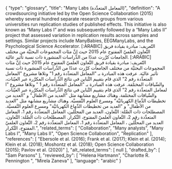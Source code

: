 {
    "type": "glossary",
    "title": "Many Labs (المعامل المتعدِّدة)",
    "definition": "A crowdsourcing initiative led by the Open Science Collaboration (2015) whereby several hundred separate research groups from various universities run replication studies of published effects. This initiative is also known as “Many Labs I” and was subsequently followed by a “Many Labs II” project that assessed variation in replication results across samples and settings. Similar projects include ManyBabies, EEGManyLabs, and the Psychological Science Accelerator. [:ARABIC] التّعريف: مبادرة بقيادة فريق التَّعاون العلميّ المفتوح عام 2015 حيث إنَّ مئات المجموعات البحثيَّة من مختلف الجامعات كرَّرت عددًا من الدِّراسات المنشورة ذات نسبة تأثير عاليَة. [:ARABIC] التّعريف: مبادرة بقيادة فريق التَّعاون العلميّ المفتوح عام 2015 حيث إنَّ مئات المجموعات البحثيَّة من مختلف الجامعات كرَّرت عددًا من الدِّراسات المنشورة ذات نسبة تأثير عاليَة. عرفت هذه المبادرة بـ \"المعامل المتعدِّدة رقم 1\" وتلاها مشروع \"المعامل المتعدِّدة رقم 2\" الذي قام بتقييم التَّباين في نتائج الدِّراسات المكرَّرة عبر العيّنات، والسِّياقات المختلفة. عرفت هذه المبادرة بـ \"المعامل المتعدِّدة رقم 1 \" وتلاها مشروع \"ا لمعامل المتعدِّدة رقم 2\" الذي قام بتقييم التَّباين في نتائج الدِّراسات المكرَّرة عبر العيّنات، والسِّياقات المختلفة. وهناك مشاريع مشابهة مثل \"العديد من الأطفال\" و \"العديد من تخطيطات الدِّماغ الكهربائيَّة\" ومسرع العلوم النَّفسيَّة. وهناك مشاريع مشابهة مثل \"العديد من الأطفال\" و \"العديد من تخطيطات الدِّماغ الكهربائيَّة\" ومسرع العلوم النَّفسيَّة. المصطلحات ذات الصِّلة: التَّعاون، العديد من المحلِّلين، المعامل المتعدِّدة رقم 1، المعامل المتعدِّدة رقم 2، التَّعاون العلميّ المفتوح، التِّكرار. المصطلحات ذات الصِّلة: التَّعاون، العديد من المحلِّلين ، المعامل المتعدِّدة رقم 1، المعامل المتعدِّدة رقم 2،  التَّعاون العلميّ المفتوح، التِّكرار.",
    "related_terms": [
        "Collaboration",
        "Many analysts",
        "Many Labs I",
        "Many Labs II",
        "Open Science Collaboration",
        "Replication"
    ],
    "references": [
        "Ebersole et al. (2016); Frank et al. (2017); Klein et al. (2014); Klein et al. (2018); Moshontz et al. (2018); Open Science Collaboration (2015); Pavlov et al. (2020)"
    ],
    "alt_related_terms": [
        null
    ],
    "drafted_by": [
        "Sam Parsons"
    ],
    "reviewed_by": [
        "Helena Hartmann",
        "Charlotte R. Pennington ",
        "Mirela Zaneva"
    ],
    "language": "arabic"
}